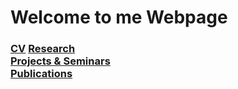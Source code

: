 # Welcome to me Webpage

### [CV](https://github.com/omkarbhoite25/Omkar/raw/master/template_Moderncv.pdf) [Research](r.md) <br/> [Projects & Seminars](pro.md) <br/> [Publications](p.md)

